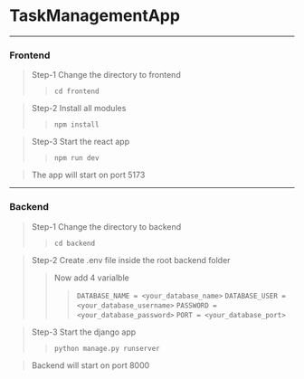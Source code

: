 # TaskManagementApp

---

### Frontend

> Step-1 Change the directory to frontend
>> `cd frontend`

> Step-2 Install all modules
>> `npm install`

> Step-3 Start the react app
>> `npm run dev`

> The app will start on port 5173

---

### Backend

> Step-1 Change the directory to backend
>> `cd backend`

> Step-2 Create .env file inside the root backend folder
>> Now add 4 varialble
>>> `DATABASE_NAME = <your_database_name>`
>>> `DATABASE_USER = <your_database_username>`
>>> `PASSWORD = <your_database_password>`
>>> `PORT = <your_database_port>`

> Step-3 Start the django app
>> `python manage.py runserver`

> Backend will start on port 8000